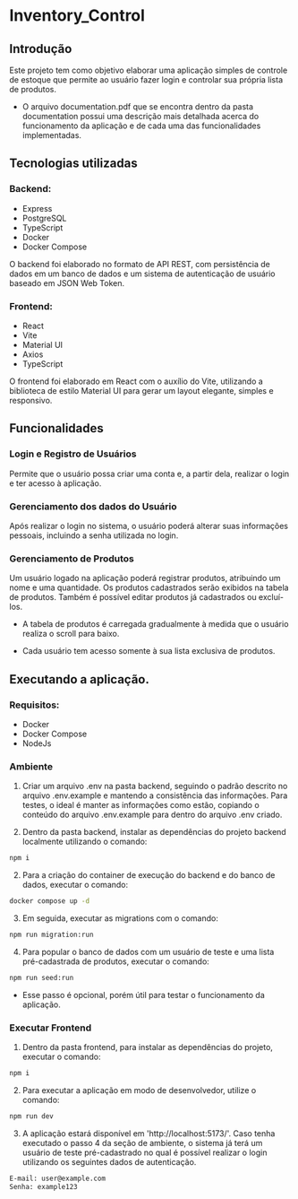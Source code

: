 # Inventory_Control

## Introdução

Este projeto tem como objetivo elaborar uma aplicação simples de controle de estoque que permite ao usuário fazer login e controlar sua própria lista de produtos.

- O arquivo documentation.pdf que se encontra dentro da pasta documentation possui uma descrição mais detalhada acerca do funcionamento da aplicação e de cada uma das funcionalidades implementadas.

## Tecnologias utilizadas

### Backend:

- Express
- PostgreSQL
- TypeScript
- Docker
- Docker Compose

O backend foi elaborado no formato de API REST, com persistência de dados em um banco de dados e um sistema de autenticação de usuário baseado em JSON Web Token.

### Frontend:

- React
- Vite
- Material UI
- Axios
- TypeScript

O frontend foi elaborado em React com o auxílio do Vite, utilizando a biblioteca de estilo Material UI para gerar um layout elegante, simples e responsivo.

## Funcionalidades

### Login e Registro de Usuários

Permite que o usuário possa criar uma conta e, a partir dela, realizar o login e ter acesso à aplicação.

### Gerenciamento dos dados do Usuário

Após realizar o login no sistema, o usuário poderá alterar suas informações pessoais, incluindo a senha utilizada no login.

### Gerenciamento de Produtos

Um usuário logado na aplicação poderá registrar produtos, atribuindo um nome e uma quantidade. Os produtos cadastrados serão exibidos na tabela de produtos. Também é possível editar produtos já cadastrados ou excluí-los.

- A tabela de produtos é carregada gradualmente à medida que o usuário realiza o scroll para baixo.

- Cada usuário tem acesso somente à sua lista exclusiva de produtos.

## Executando a aplicação.

### Requisitos:

- Docker
- Docker Compose
- NodeJs

### Ambiente

1. Criar um arquivo .env na pasta backend, seguindo o padrão descrito no arquivo .env.example e mantendo a consistência das informações. Para testes, o ideal é manter as informações como estão, copiando o conteúdo do arquivo .env.example para dentro do arquivo .env criado.

2. Dentro da pasta backend, instalar as dependências do projeto backend localmente utilizando o comando:

```sh
npm i
```

2. Para a criação do container de execução do backend e do banco de dados, executar o comando:

```sh
docker compose up -d
```

3. Em seguida, executar as migrations com o comando:

```sh
npm run migration:run
```

4. Para popular o banco de dados com um usuário de teste e uma lista pré-cadastrada de produtos, executar o comando:

```sh
npm run seed:run
```

- Esse passo é opcional, porém útil para testar o funcionamento da aplicação.

### Executar Frontend

1. Dentro da pasta frontend, para instalar as dependências do projeto, executar o comando:

```sh
npm i
```

2. Para executar a aplicação em modo de desenvolvedor, utilize o comando:

```sh
npm run dev
```

3. A aplicação estará disponível em 'http://localhost:5173/'. Caso tenha executado o passo 4 da seção de ambiente, o sistema já terá um usuário de teste pré-cadastrado no qual é possível realizar o login utilizando os seguintes dados de autenticação.

```sh
E-mail: user@example.com
Senha: example123
```
